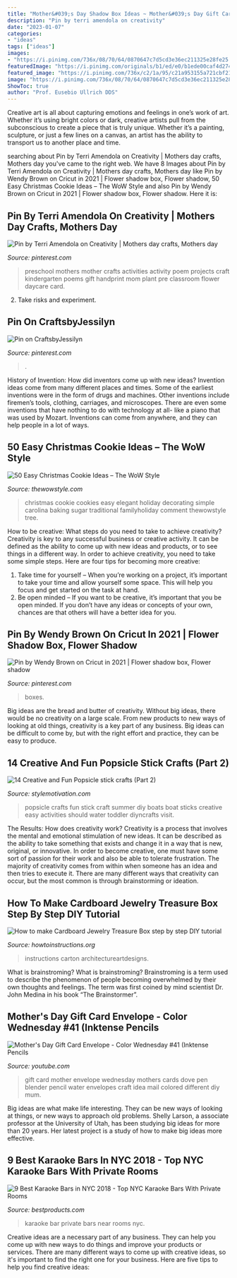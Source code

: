 ```yaml
---
title: "Mother&#039;s Day Shadow Box Ideas ~ Mother&#039;s Day Gift Card Envelope"
description: "Pin by terri amendola on creativity"
date: "2023-01-07"
categories:
- "ideas"
tags: ["ideas"]
images:
- "https://i.pinimg.com/736x/08/70/64/0870647c7d5cd3e36ec211325e28fe25.jpg"
featuredImage: "https://i.pinimg.com/originals/b1/ed/e0/b1ede00caf4d274d3909538b58c8cd1c.jpg"
featured_image: "https://i.pinimg.com/736x/c2/1a/95/c21a953155a721cbf210dcbff35ce60a--preschool-poems-preschool-activities.jpg"
image: "https://i.pinimg.com/736x/08/70/64/0870647c7d5cd3e36ec211325e28fe25.jpg"
ShowToc: true
author: "Prof. Eusebio Ullrich DDS"
---
```



Creative art is all about capturing emotions and feelings in one’s work of art. Whether it’s using bright colors or dark, creative artists pull from the subconscious to create a piece that is truly unique. Whether it’s a painting, sculpture, or just a few lines on a canvas, an artist has the ability to transport us to another place and time.

	

		
searching about Pin by Terri Amendola on Creativity | Mothers day crafts, Mothers day you've came to the right web. We have 8 Images about Pin by Terri Amendola on Creativity | Mothers day crafts, Mothers day like Pin by Wendy Brown on Cricut in 2021 | Flower shadow box, Flower shadow, 50 Easy Christmas Cookie Ideas – The WoW Style and also Pin by Wendy Brown on Cricut in 2021 | Flower shadow box, Flower shadow. Here it is:
		
    
## Pin By Terri Amendola On Creativity | Mothers Day Crafts, Mothers Day

<img loading=lazy src="https://i.pinimg.com/736x/c2/1a/95/c21a953155a721cbf210dcbff35ce60a--preschool-poems-preschool-activities.jpg" onerror="this.onerror=null;this.src='https://tse1.mm.bing.net/th?id=OIP.q2Tap-fSrz5OiGsI9nAi0gHaNK&amp;pid=15.1';" alt="Pin by Terri Amendola on Creativity | Mothers day crafts, Mothers day">

_Source: pinterest.com_

>preschool mothers mother crafts activities activity poem projects craft kindergarten poems gift handprint mom plant pre classroom flower daycare card. 

	

2. Take risks and experiment.

    
## Pin On CraftsbyJessilyn

<img loading=lazy src="https://i.pinimg.com/736x/08/70/64/0870647c7d5cd3e36ec211325e28fe25.jpg" onerror="this.onerror=null;this.src='https://tse3.mm.bing.net/th?id=OIP.Cl1w_KqXTMnjyl9iU4StOgHaJm&amp;pid=15.1';" alt="Pin on CraftsbyJessilyn">

_Source: pinterest.com_

>. 

	

History of Invention: How did inventors come up with new ideas?
Invention ideas come from many different places and times. Some of the earliest inventions were in the form of drugs and machines. Other inventions include firemen’s tools, clothing, carriages, and microscopes. There are even some inventions that have nothing to do with technology at all- like a piano that was used by Mozart. Inventions can come from anywhere, and they can help people in a lot of ways.

    
## 50 Easy Christmas Cookie Ideas – The WoW Style

<img loading=lazy src="http://thewowstyle.com/wp-content/uploads/2014/11/4212.jpg" onerror="this.onerror=null;this.src='https://tse3.mm.bing.net/th?id=OIP.J3tusophITSig6sOInrmbwHaLH&amp;pid=15.1';" alt="50 Easy Christmas Cookie Ideas – The WoW Style">

_Source: thewowstyle.com_

>christmas cookie cookies easy elegant holiday decorating simple carolina baking sugar traditional familyholiday comment thewowstyle tree. 

	

How to be creative: What steps do you need to take to achieve creativity?
Creativity is key to any successful business or creative activity. It can be defined as the ability to come up with new ideas and products, or to see things in a different way. In order to achieve creativity, you need to take some simple steps. Here are four tips for becoming more creative: 
1) Take time for yourself – When you’re working on a project, it’s important to take your time and allow yourself some space. This will help you focus and get started on the task at hand. 
2) Be open minded – If you want to be creative, it’s important that you be open minded. If you don’t have any ideas or concepts of your own, chances are that others will have a better idea for you.

    
## Pin By Wendy Brown On Cricut In 2021 | Flower Shadow Box, Flower Shadow

<img loading=lazy src="https://i.pinimg.com/originals/b1/ed/e0/b1ede00caf4d274d3909538b58c8cd1c.jpg" onerror="this.onerror=null;this.src='https://tse2.mm.bing.net/th?id=OIP.evDPDQi8i-EC437gCfGG_QHaJ8&amp;pid=15.1';" alt="Pin by Wendy Brown on Cricut in 2021 | Flower shadow box, Flower shadow">

_Source: pinterest.com_

>boxes. 

	

Big ideas are the bread and butter of creativity. Without big ideas, there would be no creativity on a large scale. From new products to new ways of looking at old things, creativity is a key part of any business. Big ideas can be difficult to come by, but with the right effort and practice, they can be easy to produce.

    
## 14 Creative And Fun Popsicle Stick Crafts (Part 2)

<img loading=lazy src="https://stylemotivation.com/wp-content/uploads/2020/02/32-boat-craft.jpg" onerror="this.onerror=null;this.src='https://tse1.mm.bing.net/th?id=OIP.4icjcV_AI25o8SmDmCI2WAHaLo&amp;pid=15.1';" alt="14 Creative and Fun Popsicle stick crafts (Part 2)">

_Source: stylemotivation.com_

>popsicle crafts fun stick craft summer diy boats boat sticks creative easy activities should water toddler diyncrafts visit. 

	

The Results: How does creativity work?
Creativity is a process that involves the mental and emotional stimulation of new ideas. It can be described as the ability to take something that exists and change it in a way that is new, original, or innovative. In order to become creative, one must have some sort of passion for their work and also be able to tolerate frustration. The majority of creativity comes from within when someone has an idea and then tries to execute it. There are many different ways that creativity can occur, but the most common is through brainstorming or ideation.

    
## How To Make Cardboard Jewelry Treasure Box Step By Step DIY Tutorial

<img loading=lazy src="http://www.howtoinstructions.org/wp-content/uploads/2013/11/How-to-make-Cardboard-Jewelry-Treasure-Box-step-by-step-DIY-tutorial-instructions-thumb-512x512.jpg" onerror="this.onerror=null;this.src='https://tse1.mm.bing.net/th?id=OIP.R4LtiSyFvPqvjThr51oszAHaHa&amp;pid=15.1';" alt="How to make Cardboard Jewelry Treasure Box step by step DIY tutorial">

_Source: howtoinstructions.org_

>instructions carton architectureartdesigns. 

	

What is brainstroming?
What is brainstroming? Brainstroming is a term used to describe the phenomenon of people becoming overwhelmed by their own thoughts and feelings. The term was first coined by mind scientist Dr. John Medina in his book “The Brainstormer”.

    
## Mother&#039;s Day Gift Card Envelope - Color Wednesday #41 (Inktense Pencils

<img loading=lazy src="https://i.ytimg.com/vi/FI3hlqJcv-c/maxresdefault.jpg" onerror="this.onerror=null;this.src='https://tse3.mm.bing.net/th?id=OIP.Hw8TzOXWbEu6KEvtwvvy8QHaEK&amp;pid=15.1';" alt="Mother&#039;s Day Gift Card Envelope - Color Wednesday #41 (Inktense Pencils">

_Source: youtube.com_

>gift card mother envelope wednesday mothers cards dove pen blender pencil water envelopes craft idea mail colored different diy mum. 

	

Big ideas are what make life interesting. They can be new ways of looking at things, or new ways to approach old problems. Shelly Larson, a associate professor at the University of Utah, has been studying big ideas for more than 20 years. Her latest project is a study of how to make big ideas more effective.

    
## 9 Best Karaoke Bars In NYC 2018 - Top NYC Karaoke Bars With Private Rooms

<img loading=lazy src="https://hips.hearstapps.com/bpc.h-cdn.co/assets/17/16/1600x800/landscape-1492464065-pulse-karaoke-bar.jpg?resize=1200:*" onerror="this.onerror=null;this.src='https://tse2.mm.bing.net/th?id=OIP.HUSb_l0uEq8eHY4-bH0WWQHaDt&amp;pid=15.1';" alt="9 Best Karaoke Bars in NYC 2018 - Top NYC Karaoke Bars With Private Rooms">

_Source: bestproducts.com_

>karaoke bar private bars near rooms nyc. 

	

Creative ideas are a necessary part of any business. They can help you come up with new ways to do things and improve your products or services. There are many different ways to come up with creative ideas, so it's important to find the right one for your business. Here are five tips to help you find creative ideas: 

